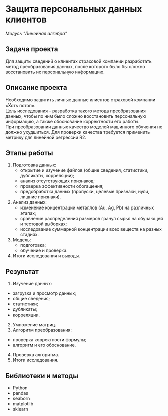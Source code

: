 # Защита персональных данных клиентов

_Модуль "Линейная алгебра"_


## Задача проекта

Для защиты сведений о клиентах страховой компании разработать метод преобразования данных, после которого было бы сложно восстановить их персональную информацию.


## Описание проекта

Необходимо защитить личные данные клиентов страховой компании «Хоть потоп».  
Цель исследования - разработка такого метода преобразования данных, чтобы по ним было сложно восстановить персональную информацию, а также обоснование корректности его работы.  
При преобразовании данных качество моделей машинного обучения не должно ухудшиться. Для проверки качества требуется применить метрику для линейной регрессии R2.


## Этапы работы

1.  Подготовка данных:
    - открытие и изучение файлов (общие сведения, статистики, дубликаты, корреляции);
    - анализ отсутствующих признаков;
    - проверка эффективности обогащения;
    - предобработка данных (пропуски, целевые признаки, нули, лишние признаки).
2.  Анализ данных:
    - изменение концентрации металлов (Au, Ag, Pb) на различных этапах;
    - сравнение распределения размеров гранул сырья на обучающей и тестовой выборках;
    - исследование суммарной концентрации всех веществ на разных стадиях.
3.  Модель:
    - подготовка;
    - обучение и проверка.
4.  Итоги исследования и выводы.


## Результат

1.  Изучение данных:
  - загрузка и просмотр данных;
  - общие сведения;
  - статистики;
  - дубликаты;
  - корреляции.
2.  Умножение матриц.
3.  Алгоритм преобразования:
  - проверка корректности формулы;
  - алгоритм и его обоснование.
4.  Проверка алгоритма.
5.  Итоги исследования.


## Библиотеки и методы

- Python
- pandas
- seaborn
- matplotlib
- sklearn
